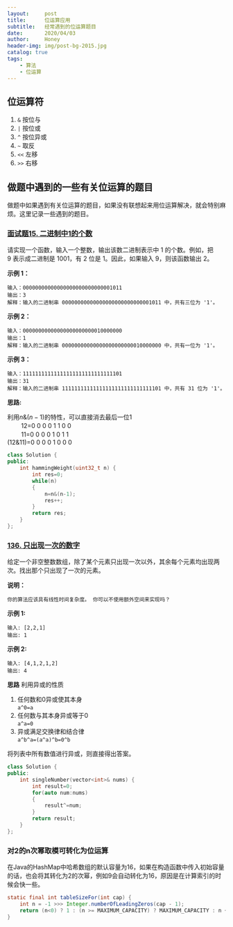 ```yaml
---
layout:     post   				    
title:      位运算应用 			
subtitle:   经常遇到的位运算题目
date:       2020/04/03 				
author:     Honey 					
header-img: img/post-bg-2015.jpg 	
catalog: true 						
tags:								
    - 算法
    - 位运算
---
```


## 位运算符

1. `&` 按位与
2. `|` 按位或
3. `^` 按位异或
4. `~` 取反
5. `<<` 左移
6. `>>` 右移

## 做题中遇到的一些有关位运算的题目

做题中如果遇到有关位运算的题目，如果没有联想起来用位运算解决，就会特别麻烦。这里记录一些遇到的题目。

### [面试题15. 二进制中1的个数](https://leetcode-cn.com/problems/er-jin-zhi-zhong-1de-ge-shu-lcof/)

请实现一个函数，输入一个整数，输出该数二进制表示中 1 的个数。例如，把 9 表示成二进制是 1001，有 2 位是 1。因此，如果输入 9，则该函数输出 2。

**示例 1：**

    输入：00000000000000000000000000001011
    输出：3
    解释：输入的二进制串 00000000000000000000000000001011 中，共有三位为 '1'。

**示例 2：**

    输入：00000000000000000000000010000000
    输出：1
    解释：输入的二进制串 00000000000000000000000010000000 中，共有一位为 '1'。

**示例 3：**

    输入：11111111111111111111111111111101
    输出：31
    解释：输入的二进制串 11111111111111111111111111111101 中，共有 31 位为 '1'。

**思路:**

利用$n\&(n-1)$的特性，可以直接消去最后一位1  
　 　12=0 0 0 0 1 1 0 0  
　 　11=0 0 0 0 1 0 1 1  
(12&11)=0 0 0 0 1 0 0 0


```cpp
class Solution {
public:
    int hammingWeight(uint32_t n) {
        int res=0;
        while(n)
        {
            n=n&(n-1);
            res++;
        }
        return res;
    }
};
```

### [136. 只出现一次的数字](https://leetcode-cn.com/problems/single-number/)

给定一个非空整数数组，除了某个元素只出现一次以外，其余每个元素均出现两次。找出那个只出现了一次的元素。

**说明：**

    你的算法应该具有线性时间复杂度。 你可以不使用额外空间来实现吗？

**示例 1:**

    输入: [2,2,1]
    输出: 1

**示例 2:**

    输入: [4,1,2,1,2]
    输出: 4

**思路**
利用异或的性质

1. 任何数和0异或使其本身  
`a^0=a`
2. 任何数与其本身异或等于0  
`a^a=0`
3. 异或满足交换律和结合律  
`a^b^a=(a^a)^b=0^b`

将列表中所有数值进行异或，则直接得出答案。

```cpp
class Solution {
public:
    int singleNumber(vector<int>& nums) {
        int result=0;
        for(auto num:nums)
        {
            result^=num;
        }
        return result;
    }
};
```

### 对2的n次幂取模可转化为位运算

在Java的HashMap中哈希数组的默认容量为16，如果在构造函数中传入初始容量的话，也会将其转化为2的次幂，例如9会自动转化为16，原因是在计算索引的时候会快一些。

```java
static final int tableSizeFor(int cap) {
    int n = -1 >>> Integer.numberOfLeadingZeros(cap - 1);
    return (n<0) ? 1 : (n >= MAXIMUM_CAPACITY) ? MAXIMUM_CAPACITY : n + 1;
}
```
